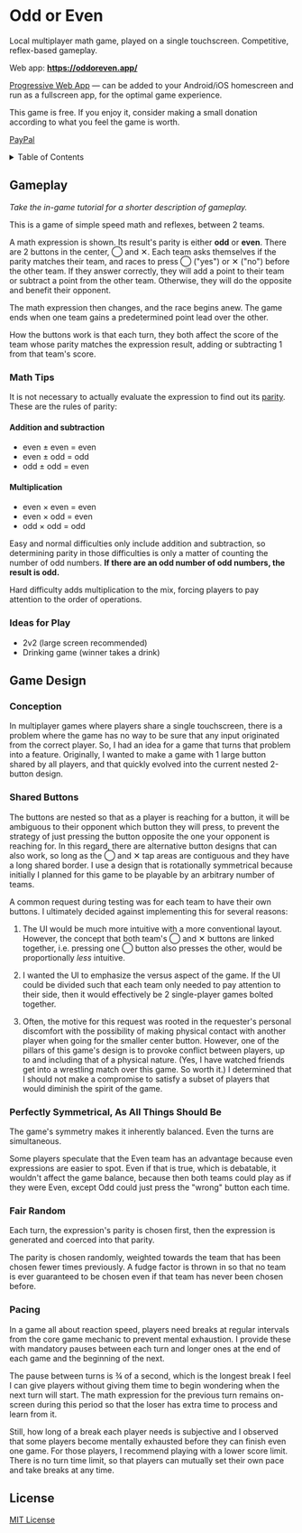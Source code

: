 # Odd or Even

Local multiplayer math game, played on a single touchscreen. Competitive, reflex-based gameplay.

Web app: __https://oddoreven.app/__

[Progressive Web App](https://developers.google.com/web/progressive-web-apps) &mdash; can be added to your Android/iOS homescreen and run as a fullscreen app, for the optimal game experience.

This game is free. If you enjoy it, consider making a small donation according to what you feel the game is worth.

[PayPal](https://paypal.me/joshuaptfan)

<details>
<summary>Table of Contents</summary>

* [Gameplay](#gameplay)
  * [Math Tips](#math-tips)
  * [Ideas for Play](#ideas-for-play)
* [Game Design](#game-design)
  * [Conception](#conception)
  * [Shared Buttons](#shared-buttons)
  * [Perfectly Symmetrical, As All Things Should Be](#perfectly-symmetrical-as-all-things-should-be)
  * [Fair Random](#fair-random)
  * [Pacing](#pacing)
</details>

## Gameplay

_Take the in-game tutorial for a shorter description of gameplay._

This is a game of simple speed math and reflexes, between 2 teams.

A math expression is shown. Its result's parity is either __odd__ or __even__. There are 2 buttons in the center, &#9711; and &#10005;. Each team asks themselves if the parity matches their team, and races to press &#9711; ("yes") or &#10005; ("no") before the other team. If they answer correctly, they will add a point to their team or subtract a point from the other team. Otherwise, they will do the opposite and benefit their opponent.

The math expression then changes, and the race begins anew. The game ends when one team gains a predetermined point lead over the other.

How the buttons work is that each turn, they both affect the score of the team whose parity matches the expression result, adding or subtracting 1 from that team's score.

### Math Tips

It is not necessary to actually evaluate the expression to find out its [parity](https://en.wikipedia.org/wiki/Parity_\(mathematics\)). These are the rules of parity:

#### Addition and subtraction

* even &pm; even = even
* even &pm; odd = odd
* odd &pm; odd = even

#### Multiplication

* even &times; even = even
* even &times; odd = even
* odd &times; odd = odd

Easy and normal difficulties only include addition and subtraction, so determining parity in those difficulties is only a matter of counting the number of odd numbers. __If there are an odd number of odd numbers, the result is odd.__

Hard difficulty adds multiplication to the mix, forcing players to pay attention to the order of operations.

### Ideas for Play

* 2v2 (large screen recommended)
* Drinking game (winner takes a drink)

## Game Design

### Conception

In multiplayer games where players share a single touchscreen, there is a problem where the game has no way to be sure that any input originated from the correct player. So, I had an idea for a game that turns that problem into a feature. Originally, I wanted to make a game with 1 large button shared by all players, and that quickly evolved into the current nested 2-button design.

### Shared Buttons

The buttons are nested so that as a player is reaching for a button, it will be ambiguous to their opponent which button they will press, to prevent the strategy of just pressing the button opposite the one your opponent is reaching for. In this regard, there are alternative button designs that can also work, so long as the &#9711; and &#10005; tap areas are contiguous and they have a long shared border. I use a design that is rotationally symmetrical because initially I planned for this game to be playable by an arbitrary number of teams.

A common request during testing was for each team to have their own buttons. I ultimately decided against implementing this for several reasons:

1. The UI would be much more intuitive with a more conventional layout. However, the concept that both team's &#9711; and &#10005; buttons are linked together, i.e. pressing one &#9711; button also presses the other, would be proportionally _less_ intuitive.

2. I wanted the UI to emphasize the versus aspect of the game. If the UI could be divided such that each team only needed to pay attention to their side, then it would effectively be 2 single-player games bolted together.

3. Often, the motive for this request was rooted in the requester's personal discomfort with the possibility of making physical contact with another player when going for the smaller center button. However, one of the pillars of this game's design is to provoke conflict between players, up to and including that of a physical nature. (Yes, I have watched friends get into a wrestling match over this game. So worth it.) I determined that I should not make a compromise to satisfy a subset of players that would diminish the spirit of the game.

### Perfectly Symmetrical, As All Things Should Be

The game's symmetry makes it inherently balanced. Even the turns are simultaneous.

Some players speculate that the Even team has an advantage because even expressions are easier to spot. Even if that is true, which is debatable, it wouldn't affect the game balance, because then both teams could play as if they were Even, except Odd could just press the "wrong" button each time.

### Fair Random

Each turn, the expression's parity is chosen first, then the expression is generated and coerced into that parity.

The parity is chosen randomly, weighted towards the team that has been chosen fewer times previously. A fudge factor is thrown in so that no team is ever guaranteed to be chosen even if that team has never been chosen before.

### Pacing

In a game all about reaction speed, players need breaks at regular intervals from the core game mechanic to prevent mental exhaustion. I provide these with mandatory pauses between each turn and longer ones at the end of each game and the beginning of the next.

The pause between turns is &frac34; of a second, which is the longest break I feel I can give players without giving them time to begin wondering when the next turn will start. The math expression for the previous turn remains on-screen during this period so that the loser has extra time to process and learn from it.

Still, how long of a break each player needs is subjective and I observed that some players become mentally exhausted before they can finish even one game. For those players, I recommend playing with a lower score limit. There is no turn time limit, so that players can mutually set their own pace and take breaks at any time.

## License

[MIT License](https://joshuaptfan.mit-license.org/)
